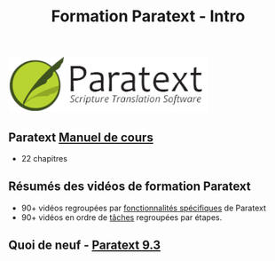 ﻿---
title : Formation Paratext - Intro
slug: /
---


![](../../../../static/img/cropped-PT9-web-banner.png)  

## Paratext [**Manuel de cours**](Training-Manual/Overview) 
- 22 chapitres
   
## Résumés des vidéos de formation Paratext
 - 90+ vidéos regroupées par [fonctionnalités spécifiques](Video-summaries/00-list-of-features.md) de Paratext    
  - 90+ vidéos en ordre de [tâches](Video-summaries/00-list-of-videos.md) regroupées par étapes.

## Quoi de neuf - [Paratext 9.3](Video-summaries/Whats-new.md)